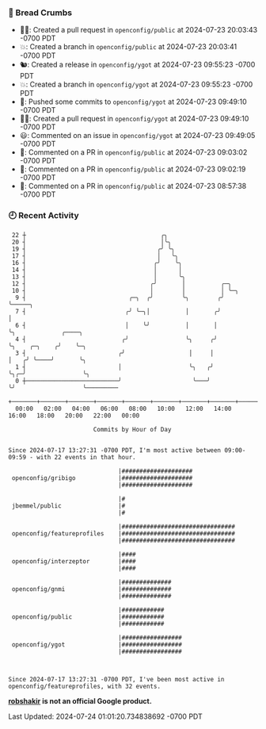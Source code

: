 ### 🍞 Bread Crumbs

 * ✍🏼: Created a pull request in `openconfig/public` at 2024-07-23 20:03:43 -0700 PDT
 * 💥: Created a branch in `openconfig/public` at 2024-07-23 20:03:41 -0700 PDT
 * 🐿: Created a release in `openconfig/ygot` at 2024-07-23 09:55:23 -0700 PDT
 * 💥: Created a branch in `openconfig/ygot` at 2024-07-23 09:55:23 -0700 PDT
 * 🚢: Pushed some commits to `openconfig/ygot` at 2024-07-23 09:49:10 -0700 PDT
 * ✍🏼: Created a pull request in `openconfig/ygot` at 2024-07-23 09:49:10 -0700 PDT
 * 😃: Commented on an issue in `openconfig/ygot` at 2024-07-23 09:49:05 -0700 PDT
 * 💬: Commented on a PR in  `openconfig/public` at 2024-07-23 09:03:02 -0700 PDT
 * 💬: Commented on a PR in  `openconfig/public` at 2024-07-23 09:02:19 -0700 PDT
 * 💬: Commented on a PR in  `openconfig/public` at 2024-07-23 08:57:38 -0700 PDT

### 🕘 Recent Activity
```
 22 ┼                                      ╭╮
 20 ┤                                      │╰╮
 19 ┤                                     ╭╯ ╰╮
 17 ┤                                     │   ╰╮
 16 ┤                                    ╭╯    ╰╮
 14 ┤                                    │      │
 13 ┤                                    │      ╰╮
 12 ┤                                   ╭╯       │          ╭─╮
 10 ┤                                   │        │          │ ╰─╮
  9 ┤                             ╭─╮  ╭╯        ╰╮        ╭╯   ╰─────╮
  7 ┤                            ╭╯ ╰─╮│          │       ╭╯          │
  6 ┤                            │    ╰╯          │       │           ╰╮             ╭────╮
  4 ┤                           ╭╯                ╰╮     ╭╯            ╰╮    ╭─╮    ╭╯    ╰─╮
  3 ┤                          ╭╯                  │     │              │   ╭╯ ╰────╯       ╰╮
  1 ┤                          │                   ╰╮   ╭╯              ╰╮╭─╯                ╰╮
  0 ┼──────────────────────────╯                    ╰───╯                ╰╯                   ╰─────────
    +───────+───────+───────+───────+───────+───────+───────+───────+───────+───────+───────+───────+────
  00:00   02:00   04:00   06:00   08:00   10:00   12:00   14:00   16:00   18:00   20:00   22:00   00:00   

						Commits by Hour of Day


Since 2024-07-17 13:27:31 -0700 PDT, I'm most active between 09:00-09:59 - with 22 events in that hour.

```



```
                               |####################
 openconfig/gribigo            |####################
                               |####################

                               |#
 jbemmel/public                |#
                               |#

                               |################################
 openconfig/featureprofiles    |################################
                               |################################

                               |####
 openconfig/interzeptor        |####
                               |####

                               |##############
 openconfig/gnmi               |##############
                               |##############

                               |############
 openconfig/public             |############
                               |############

                               |#################
 openconfig/ygot               |#################
                               |#################



Since 2024-07-17 13:27:31 -0700 PDT, I've been most active in openconfig/featureprofiles, with 32 events.

```
**[robshakir](mailto:robjs@google.com) is not an official Google product.**  


Last Updated: 2024-07-24 01:01:20.734838692 -0700 PDT
